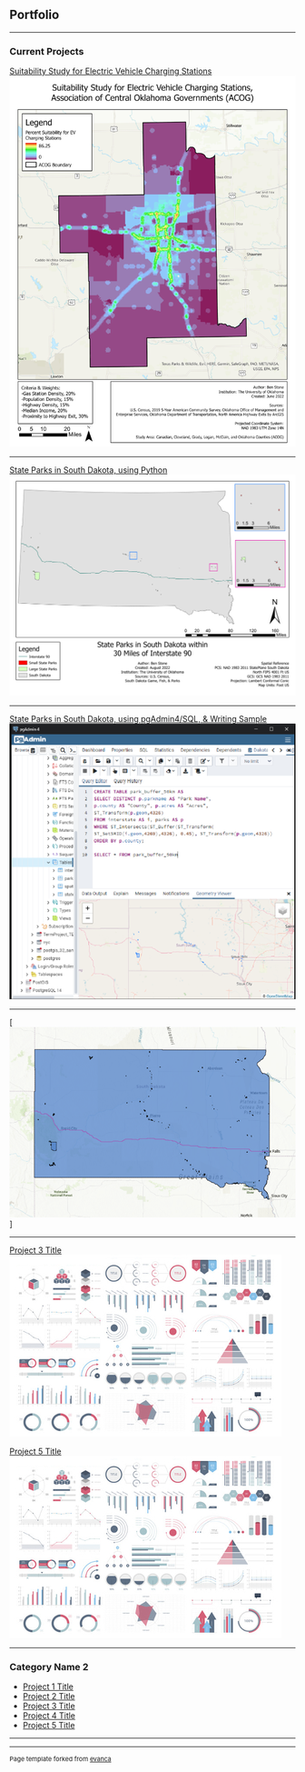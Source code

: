 ## Portfolio

---

### Current Projects

[Suitability Study for Electric Vehicle Charging Stations](/sample_page)
<img src="images/Stone_OU_MCDA_EV_Suitability_Study.jpg?raw=true"/>

---

[State Parks in South Dakota, using Python](/sample_page)
<img src="images/Stone_OU_Python_StateParks_SouthDakota.png?raw=true"/>

---

[State Parks in South Dakota, using pgAdmin4/SQL, & Writing Sample](/pdf/Stone_OU_DataManagement_TermProject_SDParks.pdf)
<img src="images/Stone_OU_DataManagement_TermProject_CodeExample.png?raw=true"/>

---

[![State Parks in South Dakota, using ArcGIS Online](images/sd_park_map.png)]

---

[Project 3 Title](http://example.com/)
<img src="images/dummy_thumbnail.jpg?raw=true"/>

[Project 5 Title](/sample_page)
<img src="images/dummy_thumbnail.jpg?raw=true"/>

---

### Category Name 2

- [Project 1 Title](http://example.com/)
- [Project 2 Title](http://example.com/)
- [Project 3 Title](http://example.com/)
- [Project 4 Title](http://example.com/)
- [Project 5 Title](http://example.com/)

---




---
<p style="font-size:11px">Page template forked from <a href="https://github.com/evanca/quick-portfolio">evanca</a></p>
<!-- Remove above link if you don't want to attibute -->
